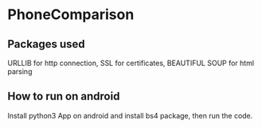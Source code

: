 # PhoneComparison

## Packages used
URLLIB for http connection, 
SSL for certificates, 
BEAUTIFUL SOUP for html parsing

## How to run on android
Install python3 App on android and install bs4 package, then run the code. 



